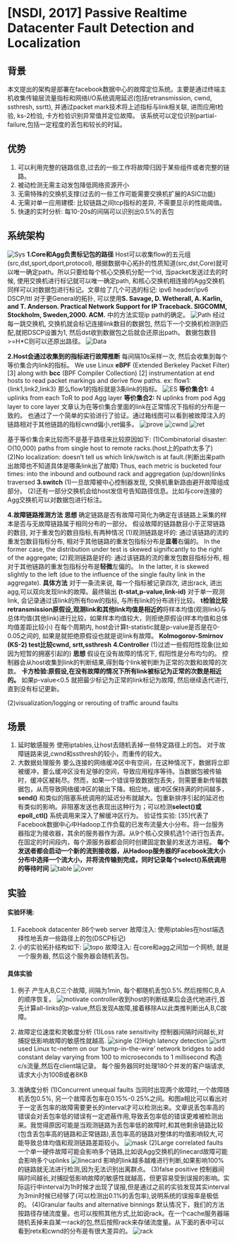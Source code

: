 # [NSDI, 2017] Passive Realtime Datacenter Fault Detection and Localization
## 背景
本文提出的架构是部署在facebook数据中心的故障定位系统。主要是通过终端主机收集传输层流量指标和网络I/O系统调用延迟(包括retransmission, cwnd, ssthresh, ssrtt), 并通过packet mark技术将上述指标与link相关联, 进而应用t检验, ks-2检验, 卡方检验识别异常值并定位故障。
该系统可以定位识别partial-failure,包括一定程度的丢包和较长的时延。
## 优势
1. 可以利用完整的链路信息,过去的一些工作将故障归因于某些组件或者完整的链路。
2. 被动检测无需主动发包降低网络资源开小
3. 无需特殊的交换机支撑(过去的一些工作可能需要交换机扩展的ASIC功能)
4. 无需对单一应用建模: 比较链路之间tcp指标的差异, 不需要显示的性能阈值。
5. 快速的实时分析: 每10-20s的间隔可以识别出0.5%的丢包
## 系统架构
![Sys](Sys.PNG)
**1.Core和Agg负责标记包的路径**
Host可以收集flow的五元组(src,dst,sport,dport,protocol), 根据数据中心拓扑的性质知道(src,dst,Core)就可以唯一确定path。所以只要给每个核心交换机分配一个id, 当packet发送过去的时候, 使用交换机进行标记就可以唯一确定path, 和核心交换机相连接的Agg交换机同样可以对数据包进行标记。文章给了几个可选的标记: ipv6 header/ipv6 DSCP/ttl
对于更General的拓扑, 可以使用**S. Savage, D. Wetherall, A. Karlin, and T. Anderson. Practical Network Support for IP Traceback. SIGCOMM, Stockholm, Sweden,2000. ACM.** 中的方法实现ip path的确定。
![Path](path.PNG)
经过每一跳交换机, 交换机就会标记连接link数目的数据包, 然后下一个交换机检测到匹配,就把DSCP设置为1, 然后dst收到数据包之后就会还原出path。
数据包数目>=H*C则可以还原出路径。
![Data](data.PNG)

**2.Host会通过收集到的指标进行故障推断**
每间隔10s采样一次, 然后会收集到每个等价集合内link的指标。
We use Linux **eBPF** (Extended Berkeley Packet Filter) [3] along with **bcc** (BPF Compiler Collection) [2] instrumentation at end hosts to read packet markings and derive flow paths.
ex: flow1: {link1,link2,link3} 那么flow1的指标就是3条link的指标。
![ES](ES.PNG)
**等价集合1:** 4 uplinks from each ToR to pod Agg layer
**等价集合2:** N uplinks from pod Agg layer to core layer
文章认为在等价集合里面的link在正常情况下指标的分布是一致的。
也通过了一个简单的实验进行了验证。通过箱线图可以看到被故障注入的链路相对于其他链路的指标cwnd偏小,ret偏多。
![prove](prove.png)
![cwnd](cwnd.png)
![ret](ret.png)



基于等价集合来比较而不是基于路径来比较原因如下: 
(1)Combinatorial	disaster:	O(10,000)	paths	from	single	host	to	remote	racks.(host上的path太多了)
(2)No	localization:	doesn’t	tell	us	which	link/switch	is	at	fault.(判断出来path出故障也不知道具体是哪条link出了故障)
Thus, each metric is bucketed four times: into the inbound and outbound rack and aggregation (up/down)links traversed
**3.switch**
(1)一旦故障被中心控制器发现, 交换机重新路由避开故障组成部分。
(2)还有一部分交换机会给host发信号告知路径信息。比如与core连接的Agg交换机可以对数据包进行标注。


**4.故障链路推测方法**
**思想**
确定链路是否有故障可简化为确定在该链路上采集的样本是否与无故障链路属于相同分布的一部分。
假设故障的链路数目小于正常链路的数目, 对于重发包的数目指标,有两种情况
(1)观测链路是坏的: 
通过该链路的流的重发包数目指标分布, 相对于其他链路的重发包指标分布是**显著**右偏的。
In the former case, the distribution under test is skewed significantly to the right of the aggregate; 
(2)观测链路是好的:
通过该链路的流的重发包数目指标分布, 相对于其他链路的重发包指标分布是**轻微**左偏的。
In the latter, it is skewed slightly to the left (due to the influence of the single faulty link in the aggregate).
**具体方法**
对于一条流来说, 每一个指标被记录四次, 进出rack, 进出agg,可以双向发现link的故障。最终输出 **(t-stat,p-value,link-id)**
对于单一观测link, 会记录通过该link的所有flow的指标, 与所有link的分布进行比较。
**t检验比较retransmission原假设,观测link和其他link均值是相近的**将样本均值(观测link)与总体均值(其他link)进行比较，如果样本均值较大，则拒绝原假设(样本均值和总体均值差距比较小)
在每个周期内, host会计算t-statistic就是p-value是否是在0-0.05之间的, 如果是就拒绝原假设也就是说link有故障。
**Kolmogorov-Smirnov (KS-2) test比较cwnd, srtt,ssthresh**
**4.Controller**
(1)过滤一些假阳性现象(比如因为短暂的拥塞引起的)
**思想**
假设在没有故障的情况下, 假阳性是分布均匀的。
控制器会从host收集到link的判断结果,得到每个link被判断为正常的次数和故障的次数。
**卡方检验:原假设,在没有故障的情况下所有link被标记为正常的次数是相近的。**
如果p-value<0.5 就把最少标记为正常的link标记为故障, 然后继续迭代进行, 直到没有标记更新。

(2)visualization/logging or rerouting of traffic around faults

## 场景
1. 延时敏感服务
使用iptables,让host去随机丢掉一些特定路径上的包。
对于故障链路来说,cwnd和ssthresh的较小，而重传的较大。
2. 大数据处理服务
要么连接的网络缓冲区中有空间，在这种情况下，数据将立即被缓冲，要么缓冲区没有足够的空间，导致应用程序等待。当数据包被传输时，缓冲区被耗尽。然而，如果一个错误导致数据包丢失，则需要重新传输数据包，从而导致网络缓冲区的输出下降。相应地，缓冲区保持满的时间越多，**send()** 和类似的阻塞系统调用的延迟分布就越大。包重新排序引起的延迟也有类似的影响。非阻塞发送也表现出这种行为；可以检测**select()或epoll_ctl()** 系统调用来深入了解缓冲区行为。
验证性实验: 
[35]代表了Facebook数据中心中Hadoop工作负载的已发布流量大小分布。将一台服务器指定为接收器，其余的服务器作为源。从9个核心交换机选1个进行包丢弃。在固定的时间段内，每个源服务器都会同时创建固定数量的发送方进程。
**每个发送者都会启动一个新的流到接收器，从Hadoop服务器的Facebook流大小分布中选择一个流大小，并将流传输到完成，同时记录每个select()系统调用的等待时间**
![table](table.png)
![over](over.png)

## 实验
#### 实验环境: 
1. Facebook datacenter 
86个web server
故障注入: 使用iptables在host端选择性地丢弃一些路径上的包(DSCP标记)
2. 小的实验拓扑结构如下:
![topo](topo.jpg)
故障注入: 在core和agg之间加一个网桥, 就是一个服务器, 然后这个服务器会随机丢包。
#### 具体实验
1. 例子
产生A,B,C三个故障, 间隔为1min, 每个都随机丢包0.5%.然后按照C,B,A的顺序恢复。
![motivate](motivate.PNG)
controller收到host的判断结果后会迭代地进行,首先计算all-links的p-value,然后发现A故障,接着移除A以此类推判断出A,B,C故障。
2. 故障定位速度和灵敏度分析
(1)Loss rate sensitivity
控制器间隔时间越长,对捕捉低影响故障的敏感性就越高.
![single](single.PNG)
(2)High latency detection
![srtt](srtt.PNG)
used Linux tc-netem on our ‘bump-in-the-wire’ network
bridges to add constant delay varying from 100 to microseconds to 1 millisecond
构造c/s流量,然后在client端记录。
每个服务器同时处理180个并发的客户端请求,请求大小为100B或者8KB

3. 准确度分析
(1)Concurrent unequal faults
当同时出现两个故障时,一个故障随机丢包0.5%, 另一个故障丢包率在0.15%-0.25%之间。和图a相比可以看出对于一定丢包率的故障需要更长的interval才可以检测出来。文章说丢包率高的错误会对丢包率低的错误有一定遮蔽作用,导致丢包率低的错误更难被检测出来。我觉得原因可能是当观测链路为丢包率低的故障时,和其他剩余链路比较(包含丢包率高的链路和正常链路),丢包率高的链路对整体的均值影响较大,可能导致总体均值和观测链路差距较小。
![mask](mask.PNG)
(2)Large correlated faults
一个单一硬件故障可能会影响多个链路,比如说Agg交换机的linecard故障可能会影响多个uplinks
![linecard](linecard.PNG)
影响的link越多越难进行判断,如果影响100%的链路就无法进行检测,因为无法识别出离群点。
(3)false positive
控制器间隔时间越长,对捕捉低影响故障的敏感性就越高，但更容易受到误报的影响。实际运行中interval为1h时候才出现了误报,但是通过之前的实验发现其实interval为3min时候已经够了(可以检测出0.1%的丢包率),说明系统的误报率是极低的。
(4)Granular faults and alternative binnings
默认情况下，我们的方法按路径存储流度量。也可以按照其他方式,比如说rack。在一个cache服务器端随机丢掉来自某一rack的包,然后按照rack来存储流度量。从下面的表中可以看到retx和cwnd的分布是有很大差异的。
![rack](rack.PNG)

